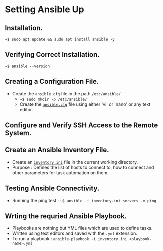 # Setting Ansible Up

## Installation.
`~$ sudo apt update && sudo apt install ansible -y`

## Verifying Correct Installation.
`~$ ansible --version`

## Creating a Configuration File.
* Create the `ansible.cfg` file in the path `/etc/ansible/`
    - `~$ sudo mkdir -p /etc/ansible/`
    - Create the [`ansible.cfg`](ansible/ansible.cfg) file using either 'vi' or 'nano' or any text editor.
    
## Configure and Verify SSH Access to the Remote System.

## Create an Ansible Inventory File.
* Create an [`inventory.ini`](ansible/inventory.ini) file in the current working directory.
* Purpose : Defines the list of hosts to connect to, how to connect and other parameters for task automation on them.

## Testing Ansible Connectivity.
* Running the ping test : `~$ ansible -i inventory.ini servers -m ping`

## Wrting the requried Ansible Playbook.
* Playbooks are nothing but YML files which are used to define tasks.
* Written using text editors and saved with the `.yml` extension.
* To run a playbook : ```ansible-playbook -i inventory.ini <playbook-name>.yml```
